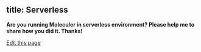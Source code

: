 title: Serverless
---
**Are you running Moleculer in serverless environment? Please help me to share how you did it. Thanks!**

[Edit this page](https://github.com/ice-services/site/edit/master/source/0.12/docs/serverless.md)